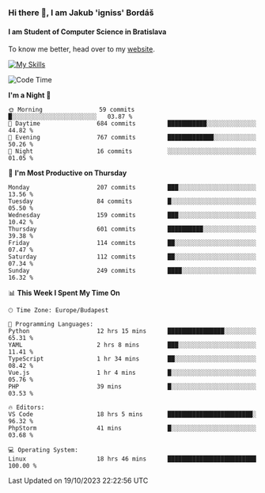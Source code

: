 ### Hi there 👋, I am Jakub 'igniss' Bordáš

#### I am Student of Computer Science in Bratislava
To know me better, head over to my [website](https://bordas.sk).

[![My Skills](https://skillicons.dev/icons?i=js,html,css,figma,svelte,java,kotlin,python,postgresql,typescript,nest,nodejs)](https://bordas.sk)


<!--START_SECTION:waka-->
![Code Time](http://img.shields.io/badge/Code%20Time-1%2C239%20hrs%2040%20mins-blue)

**I'm a Night 🦉** 

```text
🌞 Morning                59 commits          █░░░░░░░░░░░░░░░░░░░░░░░░   03.87 % 
🌆 Daytime                684 commits         ███████████░░░░░░░░░░░░░░   44.82 % 
🌃 Evening                767 commits         █████████████░░░░░░░░░░░░   50.26 % 
🌙 Night                  16 commits          ░░░░░░░░░░░░░░░░░░░░░░░░░   01.05 % 
```
📅 **I'm Most Productive on Thursday** 

```text
Monday                   207 commits         ███░░░░░░░░░░░░░░░░░░░░░░   13.56 % 
Tuesday                  84 commits          █░░░░░░░░░░░░░░░░░░░░░░░░   05.50 % 
Wednesday                159 commits         ███░░░░░░░░░░░░░░░░░░░░░░   10.42 % 
Thursday                 601 commits         ██████████░░░░░░░░░░░░░░░   39.38 % 
Friday                   114 commits         ██░░░░░░░░░░░░░░░░░░░░░░░   07.47 % 
Saturday                 112 commits         ██░░░░░░░░░░░░░░░░░░░░░░░   07.34 % 
Sunday                   249 commits         ████░░░░░░░░░░░░░░░░░░░░░   16.32 % 
```


📊 **This Week I Spent My Time On** 

```text
🕑︎ Time Zone: Europe/Budapest

💬 Programming Languages: 
Python                   12 hrs 15 mins      ████████████████░░░░░░░░░   65.31 % 
YAML                     2 hrs 8 mins        ███░░░░░░░░░░░░░░░░░░░░░░   11.41 % 
TypeScript               1 hr 34 mins        ██░░░░░░░░░░░░░░░░░░░░░░░   08.42 % 
Vue.js                   1 hr 4 mins         █░░░░░░░░░░░░░░░░░░░░░░░░   05.76 % 
PHP                      39 mins             █░░░░░░░░░░░░░░░░░░░░░░░░   03.53 % 

🔥 Editors: 
VS Code                  18 hrs 5 mins       ████████████████████████░   96.32 % 
PhpStorm                 41 mins             █░░░░░░░░░░░░░░░░░░░░░░░░   03.68 % 

💻 Operating System: 
Linux                    18 hrs 46 mins      █████████████████████████   100.00 % 
```


 Last Updated on 19/10/2023 22:22:56 UTC
<!--END_SECTION:waka-->
